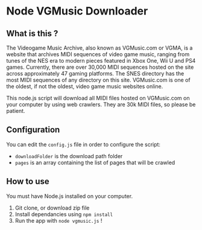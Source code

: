 # Node VGMusic Downloader

What is this ?
--------------

The Videogame Music Archive, also known as VGMusic.com or VGMA, is a website that archives MIDI sequences of video game music, ranging from tunes of the NES era to modern pieces featured in Xbox One, Wii U and PS4 games. Currently, there are over 30,000 MIDI sequences hosted on the site across approximately 47 gaming platforms. The SNES directory has the most MIDI sequences of any directory on this site. VGMusic.com is one of the oldest, if not the oldest, video game music websites online.

This node.js script will download all MIDI files hosted on VGMusic.com on your computer by using web crawlers.
They are 30k MIDI files, so please be patient.

Configuration
-------------

You can edit the `config.js` file in order to configure the script:

* `downloadFolder` is the download path folder
* `pages` is an array containing the list of pages that will be crawled

How to use
----------

You must have Node.js installed on your computer.

1. Git clone, or download zip file
2. Install dependancies using `npm install`
3. Run the app with `node vgmusic.js` !
